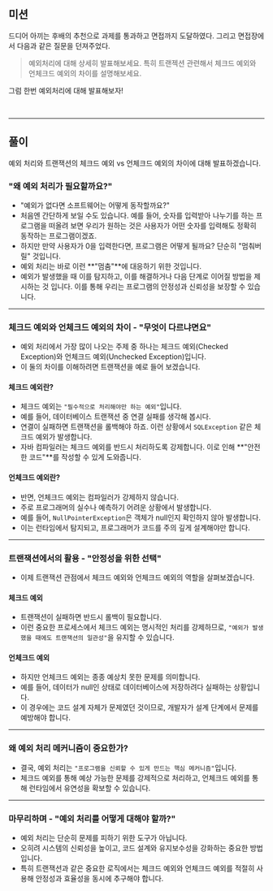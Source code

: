 ## 미션

드디어 아끼는 후배의 추천으로 과제를 통과하고 면접까지 도달하였다.
그리고 면접장에서 다음과 같은 질문을 던져주었다.

> 예외처리에 대해 상세히 발표해보세요. 특히 트랜젝션 관련해서 체크드 예외와 언체크드 예외의 차이를 설명해보세요.

그럼 한번 예외처리에 대해 발표해보자!

<br>

---

## 풀이

예외 처리와 트랜잭션의 체크드 예외 vs 언체크드 예외의 차이에 대해 발표하겠습니다.

### "왜 예외 처리가 필요할까요?"
- "예외가 없다면 소프트웨어는 어떻게 동작할까요?"
- 처음엔 간단하게 보일 수도 있습니다. 예를 들어, 숫자를 입력받아 나누기를 하는 프로그램을 떠올려 보면 우리가 원하는 것은 사용자가 어떤 숫자를 입력해도 정확히 동작하는 프로그램이겠죠.
- 하지만 만약 사용자가 0을 입력한다면, 프로그램은 어떻게 될까요? 단순히 "멈춰버릴" 것입니다.
- 예외 처리는 바로 이런 **"멈춤"**에 대응하기 위한 것입니다.
- 예외가 발생했을 때 이를 탐지하고, 이를 해결하거나 다음 단계로 이어질 방법을 제시하는 것 입니다. 이를 통해 우리는 프로그램의 안정성과 신뢰성을 보장할 수 있습니다.

---

### 체크드 예외와 언체크드 예외의 차이 - "무엇이 다르냐면요"
- 예외 처리에서 가장 많이 나오는 주제 중 하나는 체크드 예외(Checked Exception)와 언체크드 예외(Unchecked Exception)입니다.
- 이 둘의 차이를 이해하려면 트랜잭션을 예로 들어 보겠습니다.

#### 체크드 예외란?
- 체크드 예외는 `"필수적으로 처리해야만 하는 예외"`입니다.
- 예를 들어, 데이터베이스 트랜잭션 중 연결 실패를 생각해 봅시다.
- 연결이 실패하면 트랜잭션을 롤백해야 하죠. 이런 상황에서 `SQLException` 같은 체크드 예외가 발생합니다.
- 자바 컴파일러는 체크드 예외를 반드시 처리하도록 강제합니다. 이로 인해 **"안전한 코드"**를 작성할 수 있게 도와줍니다.

#### 언체크드 예외란?
- 반면, 언체크드 예외는 컴파일러가 강제하지 않습니다.
- 주로 프로그래머의 실수나 예측하기 어려운 상황에서 발생합니다.
- 예를 들어, `NullPointerException`은 객체가 null인지 확인하지 않아 발생합니다.
- 이는 런타임에서 탐지되고, 프로그래머가 코드를 주의 깊게 설계해야만 합니다.

---

### 트랜잭션에서의 활용 - "안정성을 위한 선택"
- 이제 트랜잭션 관점에서 체크드 예외와 언체크드 예외의 역할을 살펴보겠습니다.

#### 체크드 예외
- 트랜잭션이 실패하면 반드시 롤백이 필요합니다.
- 이런 중요한 프로세스에서 체크드 예외는 명시적인 처리를 강제하므로, `"예외가 발생했을 때에도 트랜잭션의 일관성"`을 유지할 수 있습니다.

#### 언체크드 예외
- 하지만 언체크드 예외는 종종 예상치 못한 문제를 의미합니다.
- 예를 들어, 데이터가 null인 상태로 데이터베이스에 저장하려다 실패하는 상황입니다.
- 이 경우에는 코드 설계 자체가 문제였던 것이므로, 개발자가 설계 단계에서 문제를 예방해야 합니다.

---

### 왜 예외 처리 메커니즘이 중요한가?
- 결국, 예외 처리는 `"프로그램을 신뢰할 수 있게 만드는 핵심 메커니즘"`입니다.
- 체크드 예외를 통해 예상 가능한 문제를 강제적으로 처리하고, 언체크드 예외를 통해 런타임에서 유연성을 확보할 수 있습니다.

---

### 마무리하며 - "예외 처리를 어떻게 대해야 할까?"
- 예외 처리는 단순히 문제를 피하기 위한 도구가 아닙니다.
- 오히려 시스템의 신뢰성을 높이고, 코드 설계와 유지보수성을 강화하는 중요한 방법입니다.
- 특히 트랜잭션과 같은 중요한 로직에서는 체크드 예외와 언체크드 예외를 적절히 사용해 안정성과 효율성을 동시에 추구해야 합니다.